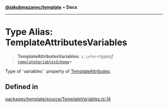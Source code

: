[**@jakubmazanec/template**](../README.md) • **Docs**

---

# Type Alias: TemplateAttributesVariables

> **TemplateAttributesVariables**: `z.infer`\<_typeof_
> [`templateVariablesSchema`](../variables/templateVariablesSchema.md)\>

Type of `variables`` property of [TemplateAttributes](TemplateAttributes.md).

## Defined in

[packages/template/source/TemplateVariables.ts:14](https://github.com/jakubmazanec/tools/blob/4ad59c6b8eb7868ab1902d25f4c1aae28b28a6e4/packages/template/source/TemplateVariables.ts#L14)
